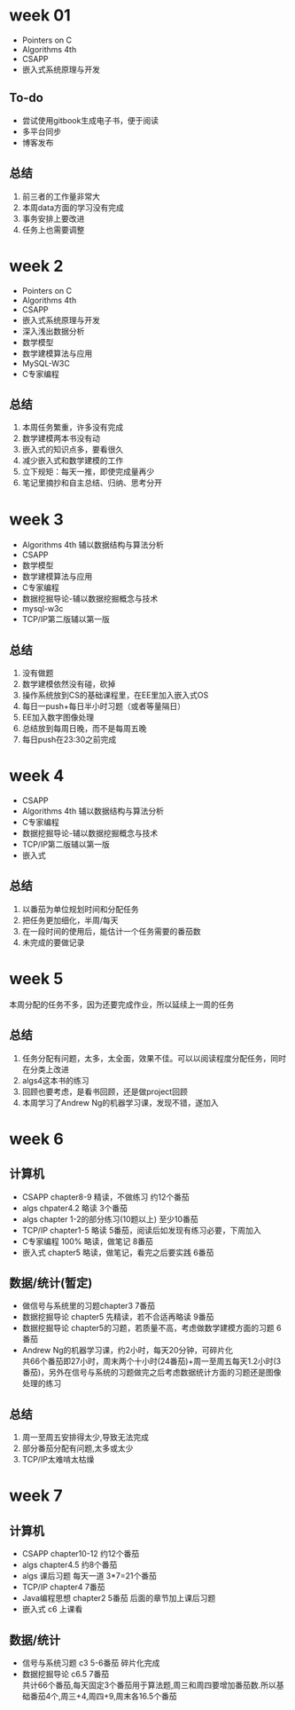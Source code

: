 # week 01
- Pointers on C
- Algorithms 4th
- CSAPP
- 嵌入式系统原理与开发
## To-do
- 尝试使用gitbook生成电子书，便于阅读
- 多平台同步
- 博客发布
## 总结
1. 前三者的工作量非常大
2. 本周data方面的学习没有完成
3. 事务安排上要改进
4. 任务上也需要调整
# week 2
* Pointers on C
* Algorithms 4th
* CSAPP
* 嵌入式系统原理与开发
* 深入浅出数据分析
* 数学模型
* 数学建模算法与应用
* MySQL-W3C
* C专家编程
## 总结
1. 本周任务繁重，许多没有完成
2. 数学建模两本书没有动
3. 嵌入式的知识点多，要看很久
4. 减少嵌入式和数学建模的工作
5. 立下规矩：每天一推，即使完成量再少
6. 笔记里摘抄和自主总结、归纳、思考分开
# week 3
* Algorithms 4th 辅以数据结构与算法分析
* CSAPP
* 数学模型
* 数学建模算法与应用
* C专家编程
* 数据挖掘导论-辅以数据挖掘概念与技术
* mysql-w3c
* TCP/IP第二版辅以第一版
## 总结
1. 没有做题
2. 数学建模依然没有碰，砍掉
3. 操作系统放到CS的基础课程里，在EE里加入嵌入式OS
4. 每日一push+每日半小时习题（或者等量隔日）
5. EE加入数字图像处理
6. 总结放到每周日晚，而不是每周五晚
7. 每日push在23:30之前完成
# week 4
* CSAPP
* Algorithms 4th 辅以数据结构与算法分析
* C专家编程
* 数据挖掘导论-辅以数据挖掘概念与技术
* TCP/IP第二版辅以第一版
* 嵌入式
## 总结
1. 以番茄为单位规划时间和分配任务
2. 把任务更加细化，半周/每天
3. 在一段时间的使用后，能估计一个任务需要的番茄数
4. 未完成的要做记录
# week 5
本周分配的任务不多，因为还要完成作业，所以延续上一周的任务
## 总结
1. 任务分配有问题，太多，太全面，效果不佳。可以以阅读程度分配任务，同时在分类上改进
2. algs4这本书的练习
3. 回顾也要考虑，是看书回顾，还是做project回顾
4. 本周学习了Andrew Ng的机器学习课，发现不错，遂加入
# week 6
## 计算机
* CSAPP chapter8-9 精读，不做练习 约12个番茄
* algs chpater4.2 略读 3个番茄
* algs chapter 1-2的部分练习(10题以上) 至少10番茄 
* TCP/IP chapter1-5 略读 5番茄，阅读后如发现有练习必要，下周加入
* C专家编程 100% 略读，做笔记 8番茄
* 嵌入式 chapter5 略读，做笔记，看完之后要实践 6番茄
## 数据/统计(暂定)
* 做信号与系统里的习题chapter3 7番茄
* 数据挖掘导论 chapter5 先精读，若不合适再略读 9番茄
* 数据挖掘导论 chapter5的习题，若质量不高，考虑做数学建模方面的习题 6番茄
* Andrew Ng的机器学习课，约2小时，每天20分钟，可碎片化
<br>共66个番茄即27小时，周末两个十小时(24番茄)+周一至周五每天1.2小时(3番茄)，另外在信号与系统的习题做完之后考虑数据统计方面的习题还是图像处理的练习
## 总结
1. 周一至周五安排得太少,导致无法完成
2. 部分番茄分配有问题,太多或太少
3. TCP/IP太难啃太枯燥
# week 7
## 计算机
* CSAPP chapter10-12 约12个番茄
* algs chapter4.5 约8个番茄
* algs 课后习题 每天一道 3*7=21个番茄
* TCP/IP chapter4 7番茄
* Java编程思想 chapter2 5番茄 后面的章节加上课后习题
* 嵌入式 c6 上课看
## 数据/统计
* 信号与系统习题 c3 5-6番茄 碎片化完成
* 数据挖掘导论 c6.5 7番茄
<br>共计66个番茄,每天固定3个番茄用于算法题,周三和周四要增加番茄数.所以基础番茄4个,周三+4,周四+9,周末各16.5个番茄